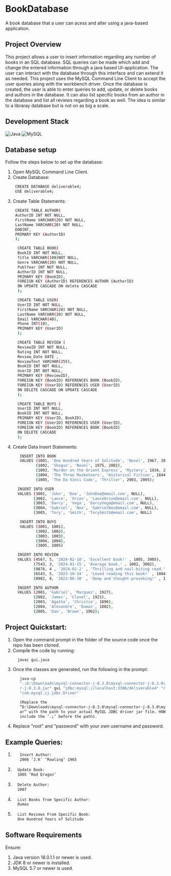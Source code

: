 # BookDatabase
A book database that a user can acess and alter using a java-based application.


## Project Overview
This project allows a user to insert information regarding any number of books in an SQL database. SQL queries can be made which add and change the entered information through a java based UI-application. The user can interact with the database through this interface and can extend it as needed. This project uses the MySQL Command Line Client to accept the user queries along with the workbench driver. Once the database is created, the user is able to enter queries to add, update, or delete books and authors in the database. It can also list specific books from an author in the database and list all reviews regarding a book as well. The idea is similar to a libraray database but is not on as big a scale. 

## Development Stack
![Java](https://img.shields.io/badge/java-%23ED8B00.svg?style=for-the-badge&logo=java&logoColor=white) ![MySQL](https://img.shields.io/badge/mysql-%2300f.svg?style=for-the-badge&logo=mysql&logoColor=white)


## Database setup
Follow the steps below to set up the database:
1. Open MySQL Command Line Client.
2. Create Database:
     ```bash
      CREATE DATABASE deliverable4;
      USE deliverable4;
    ```
3. Create Table Statements:
     ```bash
      CREATE TABLE AUTHOR(
      AuthorID INT NOT NULL,
      FirstName VARCHAR(20) NOT NULL,
      LastName VARCHAR(20) NOT NULL,
      DOBINT,
      PRIMARY KEY (AuthorID)
      );
    ```
    ```bash
      CREATE TABLE BOOK(
      BookID INT NOT NULL,
      Title VARCHAR(100)NOT NULL,
      Genre VARCHAR(20) NOT NULL,
      PublYear INT NOT NULL,
      AuthorID INT NOT NULL,
      PRIMARY KEY (BookID),
      FOREIGN KEY (AuthorID) REFERENCES AUTHOR (AuthorID)
      ON UPDATE CASCADE ON delete CASCADE
      );
    ```
    ```bash
      CREATE TABLE USER(
      UserID INT NOT NULL,
      FirstName VARCHAR(20) NOT NULL,
      LastName VARCHAR(20) NOT NULL,
      Email VARCHAR(40),
      Phone INT(10),
      PRIMARY KEY (UserID)
      );
    ```
    ```bash
      CREATE TABLE REVIEW (
      ReviewID INT NOT NULL,
      Rating INT NOT NULL,
      Review_Date DATE ,
      ReviewText VARCHAR(255),
      BookID INT NOT NULL,
      UserID INT NOT NULL,
      PRIMARY KEY (ReviewID),
      FOREIGN KEY (BookID) REFERENCES BOOK (BookID),
      FOREIGN KEY (UserID) REFERENCES USER (UserID)
      ON DELETE CASCADE ON UPDATE CASCADE
      );
    ```
    ```bash
      CREATE TABLE BUYS (
      UserID INT NOT NULL,
      BookID INT NOT NULL,
      PRIMARY KEY (UserID, BookID),
      FOREIGN KEY (UserID) REFERENCES USER (UserID),
      FOREIGN KEY (BookID) REFERENCES BOOK (BookID)
      ON DELETE CASCADE
      );
    ```
4. Create Data Insert Statements:
    ```bash
       INSERT INTO BOOK
       VALUES (1001, 'One Hundred Years of Solitude', 'Novel', 1967, 2001),
              (1002, 'Shogun', 'Novel', 1975, 2002),
              (1003, 'Murder on the Orient Express', 'Mystery', 1934, 2003),
              (1004, 'The Three Musketeers', 'Historical Fiction', 1844, 2004),
              (1005, 'The Da Vinci Code', 'Thriller', 2003, 2005);
    ```
    ```bash
      INSERT INTO USER
      VALUES (3001, 'John', 'Doe', 'JohnDoe@email.com', NULL),
             (3002, 'Lance', 'Orion', 'LanceOrion@email.com', NULL),
             (3003, 'Darcy', 'Vega', 'DarcyVega@email.com', NULL),
             (3004, 'Gabriel', 'Nox', 'GabrielNox@email.com', NULL),
             (3005, 'Tory', 'Smith', 'TorySmith@email.com', NULL)
    ```
    ```bash
       INSERT INTO BUYS
       VALUES (3001, 1001),
              (3002, 1002),
              (3003, 1003),
              (3004, 1004),
              (3005, 1005)
    ```
    ```bash
      INSERT INTO REVIEW
      VALUES (4567, 5, '2024-02-10', 'Excellent book!' , 1005, 3005),
             (7543, 3, '2024-01-15', 'Average book.' , 1002, 3002),
             (9876, 4 , '2024-01-2' , 'Thrilling and nail-biting read.' , 1003, 3003),
             (6543, 5, '2023-10-24' , 'Loved reading this book!' , 1004, 3004),
             (0982, 4, '2023-06-30' , 'Deep and thought-provoking!' , 1001, 3001)
    ```
    ```bash
      INSERT INTO AUTHOR
      VALUES (2001, 'Gabriel', 'Marquez', 1927),
             (2002, 'James', 'Clavel', 1921),
             (2003, 'Agatha', 'Christie', 1890),
             (2004, 'Alexandre', 'Dumas', 1802),
             (2005, 'Dan', 'Brown', 1962);
    ```


## Project Quickstart:
1. Open the command prompt in the folder of the source code once the repo has been cloned.
2. Compile the code by running:
    ```bash
      javac gui.java
    ```
3. Once the classes are generated, run the following in the prompt:
    ```bash
       java-cp
       ".;D:\Downloads\mysql-connector-j-8.3.0\mysql-connector-j-8.3.0\mysql-connecto
       r-j-8.3.0.jar" gui "jdbc:mysql://localhost:3306/deliverable4" "root" "password"
       "com.mysql.cj.jdbc.Driver"

       (Replace the
       “D:\Downloads\mysql-connector-j-8.3.0\mysql-connector-j-8.3.0\mysql-connector-j-8.3.0.j
       ar” with the path to your actual MySQL JDBC driver jar file. HOWEVER, ensure you
       include the ‘.;’ before the path).
    ```
4. Replace "root" and "password" with your own username and password.


## Example Queries:
1.   ```bash
        Insert Author:
        2006 ‘J.K’ ‘Rowling’ 1965
      ```
2.    ```bash
        Update Book:
        1005 ‘Red Dragon’
      ```
3.    ```bash
        Delete Author:
        2007
      ```
4.    ```bash
        List Books from Specific Author:
        Dumas
      ```
5.    ```bash
        List Reviews From Specific Book:
        One Hundred Years of Solitude
      ```


## Software Requirements
Ensure:
1. Java version 18.0.1.1 or newer is used.
2. JDK 8 or newer is installed.
3. MySQL 5.7 or newer is used. 
